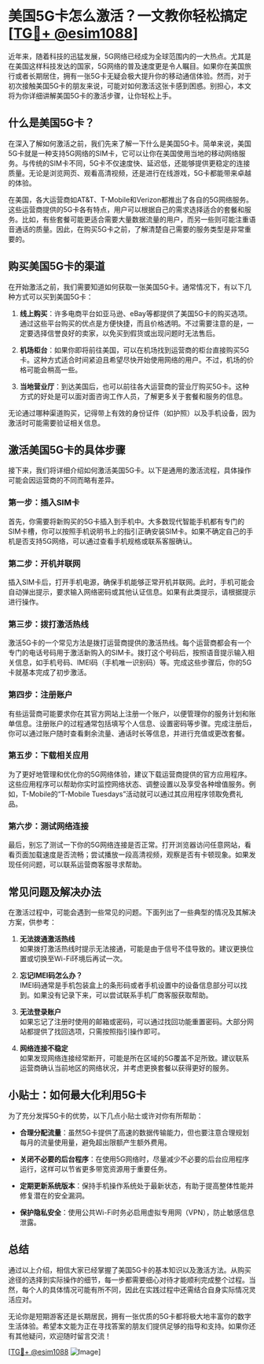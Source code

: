 # 美国5G卡怎么激活？一文教你轻松搞定[[TG💪+ @esim1088](https://t.me/s/esim1088)]

近年来，随着科技的迅猛发展，5G网络已经成为全球范围内的一大热点。尤其是在美国这样科技发达的国家，5G网络的普及速度更是令人瞩目。如果你在美国旅行或者长期居住，拥有一张5G卡无疑会极大提升你的移动通信体验。然而，对于初次接触美国5G卡的朋友来说，可能对如何激活这张卡感到困惑。别担心，本文将为你详细讲解美国5G卡的激活步骤，让你轻松上手。

## 什么是美国5G卡？

在深入了解如何激活之前，我们先来了解一下什么是美国5G卡。简单来说，美国5G卡就是一种支持5G网络的SIM卡，它可以让你在美国使用当地的移动网络服务。与传统的SIM卡不同，5G卡不仅速度快、延迟低，还能够提供更稳定的连接质量。无论是浏览网页、观看高清视频，还是进行在线游戏，5G卡都能带来卓越的体验。

在美国，各大运营商如AT&T、T-Mobile和Verizon都推出了各自的5G网络服务。这些运营商提供的5G卡各有特点，用户可以根据自己的需求选择适合的套餐和服务。比如，有些套餐可能更适合需要大量数据流量的用户，而另一些则可能注重语音通话的质量。因此，在购买5G卡之前，了解清楚自己需要的服务类型是非常重要的。

## 购买美国5G卡的渠道

在开始激活之前，我们需要知道如何获取一张美国5G卡。通常情况下，有以下几种方式可以买到美国5G卡：

1. **线上购买**：许多电商平台如亚马逊、eBay等都提供了美国5G卡的购买选项。通过这些平台购买的优点是方便快捷，而且价格透明。不过需要注意的是，一定要选择信誉良好的卖家，以免买到假货或出现问题时无法售后。

2. **机场柜台**：如果你即将前往美国，可以在机场找到运营商的柜台直接购买5G卡。这种方式适合时间紧迫且希望尽快开始使用网络的用户。不过，机场的价格可能会稍高一些。

3. **当地营业厅**：到达美国后，也可以前往各大运营商的营业厅购买5G卡。这种方式的好处是可以面对面咨询工作人员，了解更多关于套餐和服务的信息。

无论通过哪种渠道购买，记得带上有效的身份证件（如护照）以及手机设备，因为激活时可能需要验证相关信息。

## 激活美国5G卡的具体步骤

接下来，我们将详细介绍如何激活美国5G卡。以下是通用的激活流程，具体操作可能会因运营商的不同而略有差异。

### 第一步：插入SIM卡

首先，你需要将新购买的5G卡插入到手机中。大多数现代智能手机都有专门的SIM卡槽，你可以按照手机说明书上的指引正确安装SIM卡。如果不确定自己的手机是否支持5G网络，可以通过查看手机规格或联系客服确认。

### 第二步：开机并联网

插入SIM卡后，打开手机电源，确保手机能够正常开机并联网。此时，手机可能会自动弹出提示，要求输入网络密码或其他认证信息。如果有此类提示，请根据提示进行操作。

### 第三步：拨打激活热线

激活5G卡的一个常见方法是拨打运营商提供的激活热线。每个运营商都会有一个专门的电话号码用于激活新购入的SIM卡。拨打这个号码后，按照语音提示输入相关信息，如手机号码、IMEI码（手机唯一识别码）等。完成这些步骤后，你的5G卡就基本完成了初步激活。

### 第四步：注册账户

有些运营商可能要求你在其官方网站上注册一个账户，以便管理你的服务计划和账单信息。注册账户的过程通常包括填写个人信息、设置密码等步骤。完成注册后，你可以通过账户随时查看剩余流量、通话时长等信息，并进行充值或更改套餐。

### 第五步：下载相关应用

为了更好地管理和优化你的5G网络体验，建议下载运营商提供的官方应用程序。这些应用程序可以帮助你实时监控网络状态、调整设置以及享受各种增值服务。例如，T-Mobile的“T-Mobile Tuesdays”活动就可以通过其应用程序领取免费礼品。

### 第六步：测试网络连接

最后，别忘了测试一下你的5G网络连接是否正常。打开浏览器访问任意网站，看看页面加载速度是否流畅；尝试播放一段高清视频，观察是否有卡顿现象。如果发现任何问题，可以联系运营商客服寻求帮助。

## 常见问题及解决办法

在激活过程中，可能会遇到一些常见的问题。下面列出了一些典型的情况及其解决方案，供参考：

1. **无法拨通激活热线**  
   如果拨打激活热线时提示无法接通，可能是由于信号不佳导致的。建议更换位置或切换至Wi-Fi环境后再试一次。

2. **忘记IMEI码怎么办？**  
   IMEI码通常是手机包装盒上的条形码或者手机设置中的设备信息部分可以找到。如果没有记录下来，可以尝试联系手机厂商客服获取帮助。

3. **无法登录账户**  
   如果忘记了注册时使用的邮箱或密码，可以通过找回功能重置密码。大部分网站都提供了找回选项，只需按照指引操作即可。

4. **网络连接不稳定**  
   如果发现网络连接经常断开，可能是所在区域的5G覆盖不足所致。建议联系运营商确认当前地区的网络状况，并考虑更换套餐以获得更好的服务。

## 小贴士：如何最大化利用5G卡

为了充分发挥5G卡的优势，以下几点小贴士或许对你有所帮助：

- **合理分配流量**：虽然5G卡提供了高速的数据传输能力，但也要注意合理规划每月的流量使用量，避免超出限额产生额外费用。
  
- **关闭不必要的后台程序**：在使用5G网络时，尽量减少不必要的后台应用程序运行，这样可以节省更多带宽资源用于重要任务。

- **定期更新系统版本**：保持手机操作系统处于最新状态，有助于提高整体性能并修复潜在的安全漏洞。

- **保护隐私安全**：使用公共Wi-Fi时务必启用虚拟专用网（VPN），防止敏感信息泄露。

## 总结

通过以上介绍，相信大家已经掌握了美国5G卡的基本知识以及激活方法。从购买途径的选择到实际操作的细节，每一步都需要细心对待才能顺利完成整个过程。当然，每个人的具体情况可能有所不同，因此在实践过程中还需结合自身实际情况灵活应对。

无论你是短期游客还是长期居民，拥有一张优质的5G卡都将极大地丰富你的数字生活体验。希望本文能为正在寻找答案的朋友们提供足够的指导和支持。如果你还有其他疑问，欢迎随时留言交流！

[[TG💪+ @esim1088](https://t.me/s/esim1088) ![Image](https://i.postimg.cc/4NQfJmqS/Snipaste-2025-05-13-00-14-12.png)]